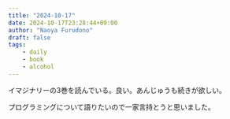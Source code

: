 ```yaml
---
title: "2024-10-17"
date: 2024-10-17T23:28:44+09:00
author: "Naoya Furudono"
draft: false
tags:
    - daily
    - book
    - alcohol
---
```


イマジナリーの3巻を読んでいる。良い。あんじゅうも続きが欲しい。

プログラミングについて語りたいので一家言持とうと思いました。
